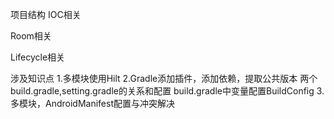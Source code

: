 项目结构
IOC相关

Room相关

Lifecycle相关


涉及知识点
1.多模块使用Hilt
2.Gradle添加插件，添加依赖，提取公共版本
  两个build.gradle,setting.gradle的关系和配置
  build.gradle中变量配置BuildConfig
3.多模块，AndroidManifest配置与冲突解决
